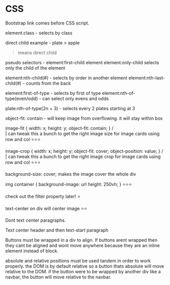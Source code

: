 # CSS

Bootstrap link comes before CSS script.

element.class - selects by class

direct child example - 
plate > apple
> means direct child

pseudo selectors -
element:first-child
element element:only-child selects only the child of the element

element:nth-child(#) - selects by order in another element
element:nth-last-child(#) - counts from the back

element:first-of-type - selects by first of type
element:nth-of-type(even/odd) - can select only evens and odds

plate:nth-of-type(2n + 3) - selects every 2 plates starting at 3

object-fit: contain - will keep image from overflowing. it will stay within box

image-fit {
    width: x;
    height: y;
    object-fit: contain;
}
        / \
         |    can tweak this a bunch to get the right image size for image cards using row and col ⭐⭐⭐

image-crop {
    width: x;
    height: y;
    object-fit: cover;
    object-position: value;
}
        / \
         |    can tweak this a bunch to get the right image crop for image cards using row and col ⭐⭐⭐

background-size: cover; makes the image cover the whole div

img container {
    background-image: url
    height: 250vh;
} ⭐⭐⭐

check out the filter property later! ⭐

text-center on div will center image ⭐⭐

Dont text center paragraphs.

Text center header and then text-start paragraph

Buttons must be wrapped in a div to align. If buttons arent wrapped then they cant be aligned and wont move anywhere because they are an inline element instead of block.

absolute and relative positions must be used tandem in order to work properly. the DOM is by default relative so a button thats absolute will move relative to the DOM. if the button were to be wrapped by another div like a navbar, the button will move relative to the navbar.